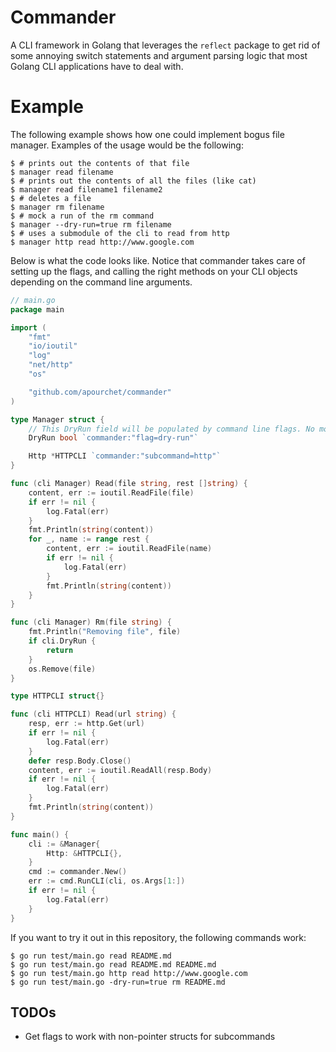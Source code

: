 # Commander
A CLI framework in Golang that leverages the `reflect` package to get rid of some annoying switch statements and argument parsing logic that most Golang CLI applications have to deal with.

# Example
The following example shows how one could implement bogus file manager. Examples of the usage would be the following:
```
$ # prints out the contents of that file
$ manager read filename
$ # prints out the contents of all the files (like cat)
$ manager read filename1 filename2
$ # deletes a file
$ manager rm filename
$ # mock a run of the rm command 
$ manager --dry-run=true rm filename
$ # uses a submodule of the cli to read from http
$ manager http read http://www.google.com
```
Below is what the code looks like. Notice that commander takes care of setting up the flags, and calling the right methods on your CLI objects depending on the command line arguments.
```go
// main.go
package main

import (
	"fmt"
	"io/ioutil"
	"log"
	"net/http"
	"os"

	"github.com/apourchet/commander"
)

type Manager struct {
	// This DryRun field will be populated by command line flags. No more globals :)
	DryRun bool `commander:"flag=dry-run"`

	Http *HTTPCLI `commander:"subcommand=http"`
}

func (cli Manager) Read(file string, rest []string) {
	content, err := ioutil.ReadFile(file)
	if err != nil {
		log.Fatal(err)
	}
	fmt.Println(string(content))
	for _, name := range rest {
		content, err := ioutil.ReadFile(name)
		if err != nil {
			log.Fatal(err)
		}
		fmt.Println(string(content))
	}
}

func (cli Manager) Rm(file string) {
	fmt.Println("Removing file", file)
	if cli.DryRun {
		return
	}
	os.Remove(file)
}

type HTTPCLI struct{}

func (cli HTTPCLI) Read(url string) {
	resp, err := http.Get(url)
	if err != nil {
		log.Fatal(err)
	}
	defer resp.Body.Close()
	content, err := ioutil.ReadAll(resp.Body)
	if err != nil {
		log.Fatal(err)
	}
	fmt.Println(string(content))
}

func main() {
	cli := &Manager{
		Http: &HTTPCLI{},
	}
	cmd := commander.New()
	err := cmd.RunCLI(cli, os.Args[1:])
	if err != nil {
		log.Fatal(err)
	}
}
```
If you want to try it out in this repository, the following commands work:
```
$ go run test/main.go read README.md
$ go run test/main.go read README.md README.md
$ go run test/main.go http read http://www.google.com
$ go run test/main.go -dry-run=true rm README.md
```

## TODOs 
- Get flags to work with non-pointer structs for subcommands
